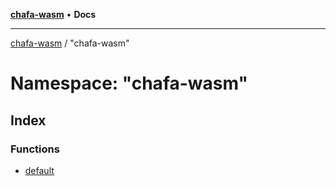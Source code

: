 [**chafa-wasm**](../../README.md) • **Docs**

***

[chafa-wasm](../../README.md) / "chafa-wasm"

# Namespace: "chafa-wasm"

## Index

### Functions

- [default](functions/default.md)
